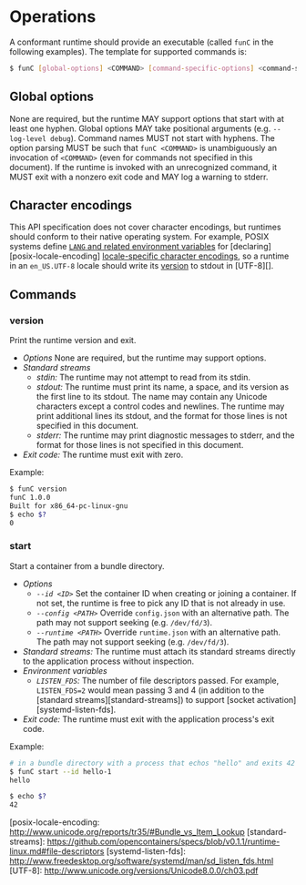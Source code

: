 # Operations

A conformant runtime should provide an executable (called `funC` in the following examples).
The template for supported commands is:

```sh
$ funC [global-options] <COMMAND> [command-specific-options] <command-specific-arguments>
```

## Global options

None are required, but the runtime MAY support options that start with at least one hyphen.
Global options MAY take positional arguments (e.g. `--log-level debug`).
Command names MUST not start with hyphens.
The option parsing MUST be such that `funC <COMMAND>` is unambiguously an invocation of `<COMMAND>` (even for commands not specified in this document).
If the runtime is invoked with an unrecognized command, it MUST exit with a nonzero exit code and MAY log a warning to stderr.

## Character encodings

This API specification does not cover character encodings, but runtimes should conform to their native operating system.
For example, POSIX systems define [`LANG` and related environment variables][posix-lang] for [declaring][posix-locale-encoding] [locale-specific character encodings][posix-encoding], so a runtime in an `en_US.UTF-8` locale should write its [version](#version) to stdout in [UTF-8][].

## Commands

### version

Print the runtime version and exit.

* *Options* None are required, but the runtime may support options.
* *Standard streams*
  * *stdin:* The runtime may not attempt to read from its stdin.
  * *stdout:* The runtime must print its name, a space, and its version as the first line to its stdout.
    The name may contain any Unicode characters except a control codes and newlines.
    The runtime may print additional lines its stdout, and the format for those lines is not specified in this document.
  * *stderr:* The runtime may print diagnostic messages to stderr, and the format for those lines is not specified in this document.
* *Exit code:* The runtime must exit with zero.

Example:
```sh
$ funC version
funC 1.0.0
Built for x86_64-pc-linux-gnu
$ echo $?
0
```

### start

Start a container from a bundle directory.

* *Options*
  * *`--id <ID>`* Set the container ID when creating or joining a container.
    If not set, the runtime is free to pick any ID that is not already in use.
  * *`--config <PATH>`* Override `config.json` with an alternative path.  The path may not support seeking (e.g. `/dev/fd/3`).
  * *`--runtime <PATH>`* Override `runtime.json` with an alternative path.  The path may not support seeking (e.g. `/dev/fd/3`).
* *Standard streams:* The runtime must attach its standard streams directly to the application process without inspection.
* *Environment variables*
  * *`LISTEN_FDS`:* The number of file descriptors passed.
    For example, `LISTEN_FDS=2` would mean passing 3 and 4 (in addition to the [standard streams][standard-streams]) to support [socket activation][systemd-listen-fds].
* *Exit code:* The runtime must exit with the application process's exit code.

Example:
```sh
# in a bundle directory with a process that echos "hello" and exits 42
$ funC start --id hello-1
hello

$ echo $?
42
```

[posix-encoding]: http://pubs.opengroup.org/onlinepubs/9699919799/basedefs/V1_chap06.html#tag_06_02
[posix-lang]: http://pubs.opengroup.org/onlinepubs/9699919799/basedefs/V1_chap08.html#tag_08_02
[posix-locale-encoding: http://www.unicode.org/reports/tr35/#Bundle_vs_Item_Lookup
[standard-streams]: https://github.com/opencontainers/specs/blob/v0.1.1/runtime-linux.md#file-descriptors
[systemd-listen-fds]: http://www.freedesktop.org/software/systemd/man/sd_listen_fds.html
[UTF-8]: http://www.unicode.org/versions/Unicode8.0.0/ch03.pdf
